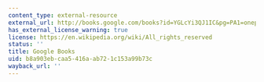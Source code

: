 ```yaml
---
content_type: external-resource
external_url: http://books.google.com/books?id=YGLcYi3QJ1IC&pg=PA1=onepage
has_external_license_warning: true
license: https://en.wikipedia.org/wiki/All_rights_reserved
status: ''
title: Google Books
uid: b8a903eb-caa5-416a-ab72-1c153a99b73c
wayback_url: ''
---
```

